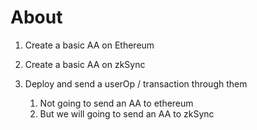 # About

1. Create a basic AA on Ethereum
2. Create a basic AA on zkSync
3. Deploy and send a userOp / transaction through them

    1. Not going to send an AA to ethereum
    2. But we will going to send an AA to zkSync
